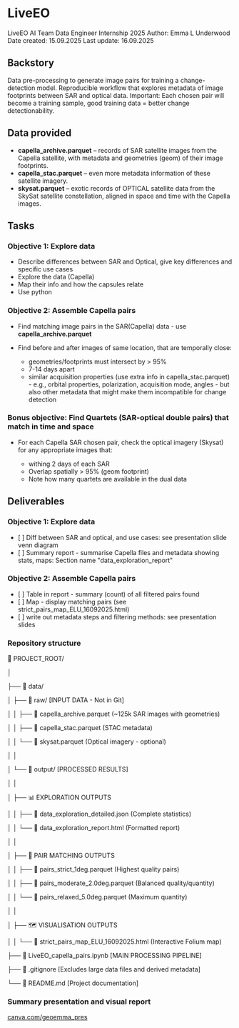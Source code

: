 # LiveEO

LiveEO AI Team Data Engineer Internship 2025
Author: Emma L Underwood
Date created: 15.09.2025
Last update: 16.09.2025

## Backstory

Data pre-processing to generate image pairs for training a change-detection model.
Reproducible workflow that explores metadata of image footprints between SAR and optical data.
Important: Each chosen pair will become a training sample, good training data = better change detectionability.

## Data provided

* **capella\_archive.parquet** – records of SAR satellite images from the Capella satellite, with metadata and geometries (geom) of their image footprints.
* **capella\_stac.parquet** – even more metadata information of these satellite imagery.
* **skysat.parquet** – exotic records of OPTICAL satellite data from the SkySat satellite constellation, aligned in space and time with the Capella images.

## Tasks

### Objective 1: Explore data

* Describe differences between SAR and Optical, give key differences and specific use cases
* Explore the data (Capella)
* Map their info and how the capsules relate
* Use python

### Objective 2: Assemble Capella pairs

* Find matching image pairs in the SAR(Capella) data - use **capella\_archive.parquet**
* Find before and after images of same location, that are temporally close:

  * geometries/footprints must intersect by > 95%
  * 7-14 days apart
  * similar acquisition properties (use extra info in capella\_stac.parquet) - e.g., orbital properties, polarization, acquisition mode, angles - but also other metadata that might make them incompatible for change detection

### Bonus objective: Find Quartets (SAR-optical double pairs) that match in time and space

* For each Capella SAR chosen pair, check the optical imagery (Skysat) for any appropriate images that:

  * withing 2 days of each SAR
  * Overlap spatially > 95% (geom footprint)
  * Note how many quartets are available in the dual data

## Deliverables

### Objective 1: Explore data

* \[ ] Diff between SAR and optical, and use cases: see presentation slide venn diagram
* \[ ] Summary report - summarise Capella files and metadata showing stats, maps: Section name "data_exploration_report"

### Objective 2: Assemble Capella pairs

* \[ ] Table in report - summary (count) of all filtered pairs found
* \[ ] Map - display matching pairs (see strict_pairs_map_ELU_16092025.html)
* \[ ] write out metadata steps and filtering methods: see presentation slides

### Repository structure

📁 PROJECT\_ROOT/

│

├── 📁 data/

│   ├── 📁 raw/                    \[INPUT DATA - Not in Git]

│   │   ├── 📄 capella\_archive.parquet     (~125k SAR images with geometries)

│   │   ├── 📄 capella\_stac.parquet        (STAC metadata)

│   │   └── 📄 skysat.parquet               (Optical imagery - optional)

│   │

│   └── 📁 output/                  \[PROCESSED RESULTS]

│       │

│       ├── 📊 EXPLORATION OUTPUTS

│       │   ├── 📄 data\_exploration\_detailed.json    (Complete statistics)

│       │   └── 📄 data\_exploration\_report.html      (Formatted report)

│       │

│       ├── 🔄 PAIR MATCHING OUTPUTS

│       │   ├── 📄 pairs\_strict\_1deg.parquet        (Highest quality pairs)

│       │   ├── 📄 pairs\_moderate\_2.0deg.parquet      (Balanced quality/quantity)

│       │   └── 📄 pairs\_relaxed\_5.0deg.parquet      (Maximum quantity)

│       │

│       ├── 🗺️ VISUALISATION OUTPUTS

│       │   └── 📄 strict_pairs_map_ELU_16092025.html                   (Interactive Folium map)

├── 📄 LiveEO_capella_pairs.ipynb     \[MAIN PROCESSING PIPELINE]

├── 📄 .gitignore                  \[Excludes large data files and derived metadata]

└── 📄 README.md                   \[Project documentation][](https://github.com/GeoEmma/LiveEO)

### Summary presentation and visual report

[canva.com/geoemma_pres]([https://www.canva.com/design/DAGzCb8joTM/nPVwQkb3AdVZH0OdEDPAdw/edit](https://www.canva.com/design/DAGzCb8joTM/vli508hT3hssYSsTtEexSg/view?utm_content=DAGzCb8joTM&utm_campaign=designshare&utm_medium=link2&utm_source=uniquelinks&utlId=had479e8a41))


